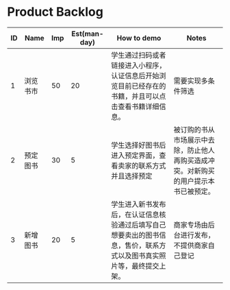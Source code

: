 # Product Backlog

ID           | Name          | Imp           | Est(man-day)   | How to demo | Notes
------------ | ------------- | ------------- | -------------  | -------------| -------------
1            | 浏览书市           | 50            |    20         | 学生通过扫码或者链接进入小程序，认证信息后开始浏览目前已经存在的书籍，并且可以点击查看书籍详细信息。 |需要实现多条件筛选
2            | 预定图书       | 30            |     5          | 学生选择好图书后进入预定界面，查看卖家的联系方式并且选择预定 | 被订购的书从市场展示中去除，防止他人再购买造成冲突。对新购买的用户提示本书已被预定。
3            | 新增图书       | 20            |     5          | 学生进入新书发布后，在认证信息核验通过后填写自己想要卖出的图书信息，售价，联系方式以及图书真实照片等，最终提交上架。  | 商家专场由后台进行发布，不提供商家自己登记
